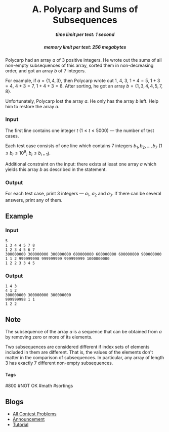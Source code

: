 <h1 style='text-align: center;'> A. Polycarp and Sums of Subsequences</h1>

<h5 style='text-align: center;'>time limit per test: 1 second</h5>
<h5 style='text-align: center;'>memory limit per test: 256 megabytes</h5>

Polycarp had an array $a$ of $3$ positive integers. He wrote out the sums of all non-empty subsequences of this array, sorted them in non-decreasing order, and got an array $b$ of $7$ integers.

For example, if $a = \{1, 4, 3\}$, then Polycarp wrote out $1$, $4$, $3$, $1 + 4 = 5$, $1 + 3 = 4$, $4 + 3 = 7$, $1 + 4 + 3 = 8$. After sorting, he got an array $b = \{1, 3, 4, 4, 5, 7, 8\}.$

Unfortunately, Polycarp lost the array $a$. He only has the array $b$ left. Help him to restore the array $a$.

### Input

The first line contains one integer $t$ ($1 \le t \le 5000$) — the number of test cases.

Each test case consists of one line which contains $7$ integers $b_1, b_2, \dots, b_7$ ($1 \le b_i \le 10^9$; $b_i \le b_{i+1}$). 

Additional constraint on the input: there exists at least one array $a$ which yields this array $b$ as described in the statement.

### Output

For each test case, print $3$ integers — $a_1$, $a_2$ and $a_3$. If there can be several answers, print any of them.

## Example

### Input


```text
5
1 3 4 4 5 7 8
1 2 3 4 5 6 7
300000000 300000000 300000000 600000000 600000000 600000000 900000000
1 1 2 999999998 999999999 999999999 1000000000
1 2 2 3 3 4 5
```
### Output


```text
1 4 3
4 1 2
300000000 300000000 300000000
999999998 1 1
1 2 2
```
## Note

The subsequence of the array $a$ is a sequence that can be obtained from $a$ by removing zero or more of its elements.

Two subsequences are considered different if index sets of elements included in them are different. That is, the values of the elements don't matter in the comparison of subsequences. In particular, any array of length $3$ has exactly $7$ different non-empty subsequences.



#### Tags 

#800 #NOT OK #math #sortings 

## Blogs
- [All Contest Problems](../Codeforces_Round_760_(Div._3).md)
- [Announcement](../blogs/Announcement.md)
- [Tutorial](../blogs/Tutorial.md)
